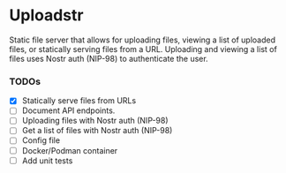 # Uploadstr
Static file server that allows for uploading files, viewing a list of uploaded files, or statically serving files from a URL. Uploading and viewing a list of files uses Nostr auth (NIP-98) to authenticate the user.

### TODOs
- [x] Statically serve files from URLs
- [ ] Document API endpoints.
- [ ] Uploading files with Nostr auth (NIP-98)
- [ ] Get a list of files with Nostr auth (NIP-98)
- [ ] Config file
- [ ] Docker/Podman container
- [ ] Add unit tests
